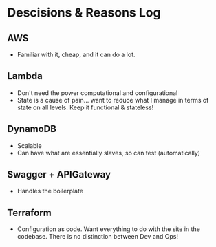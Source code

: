 # Descisions & Reasons Log

## AWS

- Familiar with it, cheap, and it can do a lot.

## Lambda

- Don't need the power computational and configurational
- State is a cause of pain... want to reduce what I manage in terms of state on all levels. Keep it functional & stateless!

## DynamoDB

- Scalable
- Can have what are essentially slaves, so can test (automatically)

## Swagger + APIGateway

- Handles the boilerplate

## Terraform

- Configuration as code. Want everything to do with the site in the codebase. There is no distinction between Dev and Ops!
